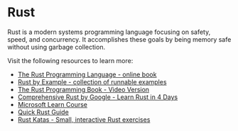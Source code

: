 # Rust

Rust is a modern systems programming language focusing on safety, speed, and concurrency. It accomplishes these goals by being memory safe without using garbage collection.

Visit the following resources to learn more:

- [The Rust Programming Language - online book](https://doc.rust-lang.org/book/)
- [Rust by Example - collection of runnable examples](https://doc.rust-lang.org/stable/rust-by-example/index.html)
- [The Rust Programming Book - Video Version](https://youtube.com/playlist?list=PLai5B987bZ9CoVR-QEIN9foz4QCJ0H2Y8)
- [Comprehensive Rust by Google - Learn Rust in 4 Days](https://google.github.io/comprehensive-rust/)
- [Microsoft Learn Course](https://learn.microsoft.com/en-us/training/paths/rust-first-steps/)
- [Quick Rust Guide](https://sivanaikk.github.io/rust/)
- [Rust Katas - Small, interactive Rust exercises](https://rustlings.cool/)
